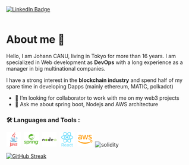 <div id="badges">
  <a href="https://www.linkedin.com/in/johanncanu/">
    <img src="https://img.shields.io/badge/LinkedIn-blue?style=for-the-badge&logo=linkedin&logoColor=white" alt="LinkedIn Badge"/>
  </a>
</div>

<img src="https://komarev.com/ghpvc/?username=canujohann&style=flat-square&color=blue" alt=""/>

<h1> About me 👋 </h1>

Hello, I am Johann CANU, living in Tokyo for more than 16 years. I am specialized in Web development as **DevOps** with a long experience as a manager in big multinational companies. 

I have a strong interest in the **blockchain industry** and spend half of my spare time in developing Dapps (mainly ethereum, MATIC, polkadot)

- 👯 I’m looking for collaborator to work with me on my web3 projects
- 💬 Ask me about spring boot, Nodejs and AWS architecture


### :hammer_and_wrench: Languages and Tools :

<img src="https://github.com/devicons/devicon/blob/master/icons/java/java-original-wordmark.svg" title="Java" alt="Java" width="40" height="40"/>&nbsp;
<img src="https://github.com/devicons/devicon/blob/master/icons/spring/spring-original-wordmark.svg" title="Spring" alt="Spring" width="40" height="40"/>&nbsp;
  <img src="https://github.com/devicons/devicon/blob/master/icons/nodejs/nodejs-original-wordmark.svg" title="NodeJS" alt="NodeJS" width="40" height="40"/>&nbsp;
    <img src="https://github.com/devicons/devicon/blob/master/icons/react/react-original-wordmark.svg" title="React" alt="React" width="40" height="40"/>&nbsp;
  <img src="https://github.com/devicons/devicon/blob/master/icons/amazonwebservices/amazonwebservices-plain-wordmark.svg" title="AWS" alt="AWS" width="40" height="40"/>&nbsp;
    <img src="https://github.com/devicons/devicon/blob/master/icons/solidity/solidity-plain-wordmark.svg" title="solidity" alt="solidity" width="40" height="40"/>&nbsp;


[![GitHub Streak](http://github-readme-streak-stats.herokuapp.com?user=canujohann&theme=dark&background=000000)](https://git.io/streak-stats)




